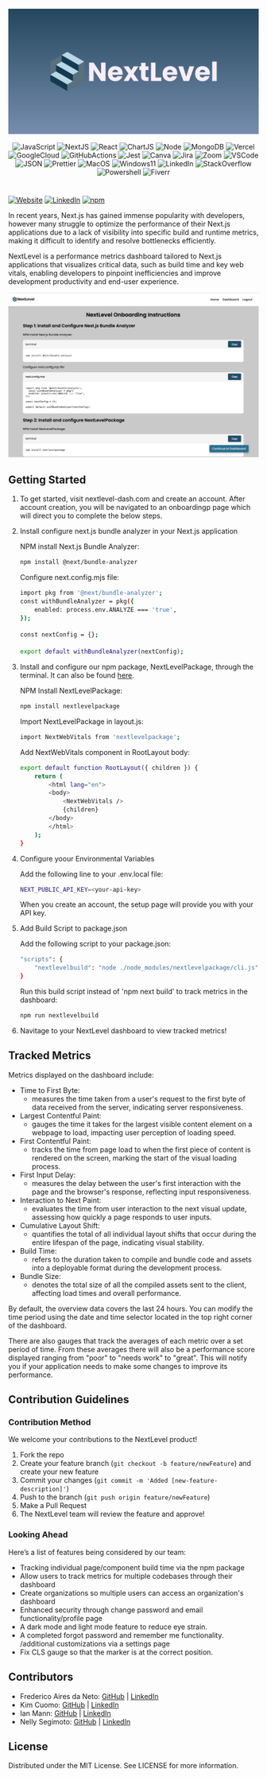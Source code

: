 <div align='center'>

<p align="center">
    <img src="./public/NextLevelBanner.png"/>
</p>

</div>

<div align='center'>

![JavaScript](https://img.shields.io/badge/javascript-%23323330.svg?style=for-the-badge&logo=javascript&logoColor=%23F7DF1E)
![NextJS](https://img.shields.io/badge/next.js-000000?style=for-the-badge&logo=nextdotjs&logoColor=white)
![React](https://img.shields.io/badge/react-%2320232a.svg?style=for-the-badge&logo=react&logoColor=%2361DAFB)
![ChartJS](https://img.shields.io/badge/Chart%20js-FF6384?style=for-the-badge&logo=chartdotjs&logoColor=white)
![Node](https://img.shields.io/badge/-node-339933?style=for-the-badge&logo=node.js&logoColor=white)
![MongoDB](https://img.shields.io/badge/MongoDB-4EA94B?style=for-the-badge&logo=mongodb&logoColor=white)
![Vercel](https://img.shields.io/badge/Vercel-000000?style=for-the-badge&logo=vercel&logoColor=white)
![GoogleCloud](https://img.shields.io/badge/Google_Cloud-4285F4?style=for-the-badge&logo=google-cloud&logoColor=white)
![GitHubActions](https://img.shields.io/badge/GitHub_Actions-2088FF?style=for-the-badge&logo=github-actions&logoColor=white)
![Jest](https://img.shields.io/badge/-jest-C21325?style=for-the-badge&logo=jest&logoColor=white)
![Canva](https://img.shields.io/badge/Canva-%2300C4CC.svg?&style=for-the-badge&logo=Canva&logoColor=white)
![Jira](https://img.shields.io/badge/Jira-0052CC?style=for-the-badge&logo=Jira&logoColor=white)
![Zoom](https://img.shields.io/badge/Zoom-2D8CFF?style=for-the-badge&logo=zoom&logoColor=white)
![VSCode](https://img.shields.io/badge/VSCode-0078D4?style=for-the-badge&logo=visual%20studio%20code&logoColor=white)
![JSON](https://img.shields.io/badge/json-5E5C5C?style=for-the-badge&logo=json&logoColor=white)
![Prettier](https://img.shields.io/badge/prettier-1A2C34?style=for-the-badge&logo=prettier&logoColor=F7BA3E)
![MacOS](https://img.shields.io/badge/mac%20os-000000?style=for-the-badge&logo=apple&logoColor=white)
![Windows11](https://img.shields.io/badge/Windows_11-0078d4?style=for-the-badge&logo=windows-11&logoColor=white)
![LinkedIn](https://img.shields.io/badge/LinkedIn-0077B5?style=for-the-badge&logo=linkedin&logoColor=white)
![StackOverflow](https://img.shields.io/badge/Stack_Overflow-FE7A16?style=for-the-badge&logo=stack-overflow&logoColor=white)
![Powershell](https://img.shields.io/badge/powershell-5391FE?style=for-the-badge&logo=powershell&logoColor=white)
![Fiverr](https://img.shields.io/badge/fiverr-1DBF73?style=for-the-badge&logo=fiverr&logoColor=white)

</div>

#

<a href="https://www.nextlevel-dash.com/">![Website](https://img.shields.io/badge/Website-B9D9EB)</a>
<a href="https://www.linkedin.com/company/nextlevel-dash/">![LinkedIn](https://img.shields.io/badge/LinkedIn-B9D9EB)</a>
<a href="https://www.npmjs.com/package/nextlevelpackageevelpackage">![npm](https://img.shields.io/badge/npm-B9D9EB)</a>

In recent years, Next.js has gained immense popularity with developers, however many struggle to optimize the performance of their Next.js applications due to a lack of visibility into specific build and runtime metrics, making it difficult to identify and resolve bottlenecks efficiently.

NextLevel is a performance metrics dashboard tailored to Next.js applications that visualizes critical data, such as build time and key web vitals, enabling developers to pinpoint inefficiencies and improve development productivity and end-user experience.

<p align="center">
    <img src="./public/NextLevelDashboard.gif"/>
</p>

## Getting Started

1. To get started, visit nextlevel-dash.com and create an account. After account creation, you will be navigated to an onboardingp page which will direct you to complete the below steps.

2. Install configure next.js bundle analyzer in your Next.js application

    NPM install Next.js Bundle Analyzer:
    ```bash
    npm install @next/bundle-analyzer
    ```

    Configure next.config.mjs file:
    ```bash
    import pkg from '@next/bundle-analyzer';
    const withBundleAnalyzer = pkg({
        enabled: process.env.ANALYZE === 'true',
    });

    const nextConfig = {};

    export default withBundleAnalyzer(nextConfig);
    ```

3. Install and configure our npm package, NextLevelPackage, through the terminal. It can also be found [here](https://www.npmjs.com/package/nextlevelpackage).

    NPM Install NextLevelPackage:
    ```bash
    npm install nextlevelpackage
    ```

    Import NextLevelPackage in layout.js:
    ```bash
    import NextWebVitals from 'nextlevelpackage';
    ```

    Add NextWebVitals component in RootLayout body:
    ```bash
    export default function RootLayout({ children }) {
        return (
            <html lang="en">
            <body>
                <NextWebVitals />
                {children}
            </body>
            </html>
        );
    }
    ```

4. Configure yoour Environmental Variables

    Add the following line to your .env.local file:
    ```bash
    NEXT_PUBLIC_API_KEY=<your-api-key>
    ```
    When you create an account, the setup page will provide you with your API key.
    
5.  Add Build Script to package.json

    Add the following script to your package.json:
    ```bash
    "scripts": {
        "nextlevelbuild": "node ./node_modules/nextlevelpackage/cli.js"
    }
    ```

    Run this build script instead of 'npm next build' to track metrics in the dashboard:
    ```bash
    npm run nextlevelbuild
    ```

6. Navitage to your NextLevel dashboard to view tracked metrics!

## Tracked Metrics

Metrics displayed on the dashboard include:

- Time to First Byte:
  - measures the time taken from a user's request to the first byte of data received from the server, indicating server responsiveness.
- Largest Contentful Paint:
  - gauges the time it takes for the largest visible content element on a webpage to load, impacting user perception of loading speed.
- First Contentful Paint:
  - tracks the time from page load to when the first piece of content is rendered on the screen, marking the start of the visual loading process.
- First Input Delay:
  - measures the delay between the user's first interaction with the page and the browser's response, reflecting input responsiveness.
- Interaction to Next Paint:
  - evaluates the time from user interaction to the next visual update, assessing how quickly a page responds to user inputs.
- Cumulative Layout Shift:
  - quantifies the total of all individual layout shifts that occur during the entire lifespan of the page, indicating visual stability.
- Build Time:
  - refers to the duration taken to compile and bundle code and assets into a deployable format during the development process.
- Bundle Size:
  - denotes the total size of all the compiled assets sent to the client, affecting load times and overall performance.

By default, the overview data covers the last 24 hours. You can modify the time period using the date and time selector located in the top right corner of the dashboard.

There are also gauges that track the averages of each metric over  a set period of time. From these averages there will also be a performance score displayed ranging from "poor" to "needs work" to "great". This will notify you if your application needs to make some changes to improve its performance. 

## Contribution Guidelines

### Contribution Method

We welcome your contributions to the NextLevel product!

1. Fork the repo
2. Create your feature branch (`git checkout -b feature/newFeature`) and create your new feature
3. Commit your changes (`git commit -m 'Added [new-feature-description]'`)
4. Push to the branch (`git push origin feature/newFeature`)
5. Make a Pull Request
6. The NextLevel team will review the feature and approve!

### Looking Ahead

Here’s a list of features being considered by our team:

- Tracking individual page/component build time via the npm package
- Allow users to track metrics for multiple codebases through their dashboard
- Create organizations so multiple users can access an organization's dashboard
- Enhanced security through change password and email functionality/profile page
- A dark mode and light mode feature to reduce eye strain.
- A completed forgot password and remember me functionality. /additional customizations via a settings page
- Fix CLS gauge so that the marker is at the correct position.

## Contributors

- Frederico Aires da Neto: [GitHub](https://github.com/FredAires) | [LinkedIn](https://www.linkedin.com/in/frederico-neto-a3722b221/)
- Kim Cuomo: [GitHub](https://github.com/kimcuomo) | [LinkedIn](https://www.linkedin.com/in/kimcuomo/)
- Ian Mann: [GitHub](https://github.com/ianmannn) | [LinkedIn](https://www.linkedin.com/in/iancmann99/)
- Nelly Segimoto: [GitHub](https://github.com/nellysegi) | [LinkedIn](https://www.linkedin.com/in/nellysegimoto/)

## License

Distributed under the MIT License. See LICENSE for more information.
